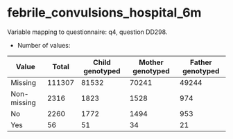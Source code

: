 # febrile_convulsions_hospital_6m
Variable mapping to questionnaire: q4, question DD298.
- Number of values:

| Value | Total | Child genotyped | Mother genotyped | Father genotyped |
| ----- | ----- | --------------- | ---------------- | ---------------- |
| Missing | 111307 | 81532 | 70241 | 49244 |
| Non-missing | 2316 | 1823 | 1528 | 974 |
| No | 2260 | 1772 | 1494 |953 |
| Yes | 56 | 51 | 34 |21 |



